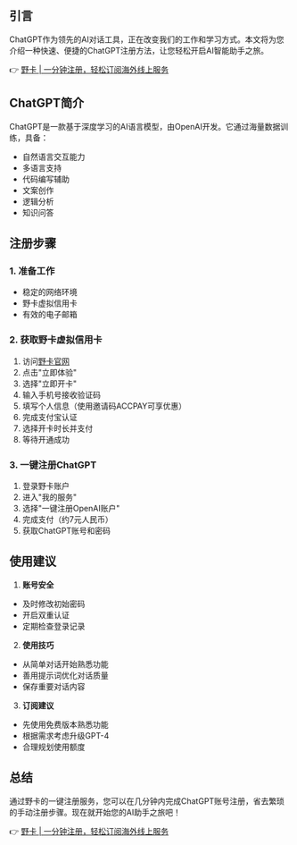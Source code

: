 ## 引言

ChatGPT作为领先的AI对话工具，正在改变我们的工作和学习方式。本文将为您介绍一种快速、便捷的ChatGPT注册方法，让您轻松开启AI智能助手之旅。

👉 [野卡 | 一分钟注册，轻松订阅海外线上服务](https://bit.ly/bewildcard)

## ChatGPT简介

ChatGPT是一款基于深度学习的AI语言模型，由OpenAI开发。它通过海量数据训练，具备：
- 自然语言交互能力
- 多语言支持
- 代码编写辅助
- 文案创作
- 逻辑分析
- 知识问答

## 注册步骤

### 1. 准备工作
- 稳定的网络环境
- 野卡虚拟信用卡
- 有效的电子邮箱

### 2. 获取野卡虚拟信用卡

1. 访问[野卡官网](https://bit.ly/bewildcard)
2. 点击"立即体验"
3. 选择"立即开卡"
4. 输入手机号接收验证码
5. 填写个人信息（使用邀请码ACCPAY可享优惠）
6. 完成支付宝认证
7. 选择开卡时长并支付
8. 等待开通成功

### 3. 一键注册ChatGPT

1. 登录野卡账户
2. 进入"我的服务"
3. 选择"一键注册OpenAI账户"
4. 完成支付（约7元人民币）
5. 获取ChatGPT账号和密码

## 使用建议

1. **账号安全**
- 及时修改初始密码
- 开启双重认证
- 定期检查登录记录

2. **使用技巧**
- 从简单对话开始熟悉功能
- 善用提示词优化对话质量
- 保存重要对话内容

3. **订阅建议**
- 先使用免费版本熟悉功能
- 根据需求考虑升级GPT-4
- 合理规划使用额度

## 总结

通过野卡的一键注册服务，您可以在几分钟内完成ChatGPT账号注册，省去繁琐的手动注册步骤。现在就开始您的AI助手之旅吧！

👉 [野卡 | 一分钟注册，轻松订阅海外线上服务](https://bit.ly/bewildcard)